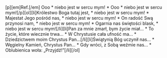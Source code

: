 [p][em]Ref.[/em] Ooo * niebo jest w sercu mym! * Ooo * niebo jest w sercu mym![/p][ol][li]Królestwo Boga tutaj jest, * niebo jest w sercu mym! * Majestat Jego pośród nas, * niebo jest w sercu mym! * On radość Swą przynosi nam, * niebo jest w sercu mym! * Ogarnia nas świętości blask, * niebo jest w sercu mym![/li][li]Pan za mnie zmarł, bym życie miał... * To życie, które wiecznie trwa... * W Chrystusie cała ufność ma... * Dziedzictwem moim Chrystus Pan...[/li][li]Świątynią Bóg uczynił nas... * Węgielny Kamień, Chrystus Pan... * Gdy wróci, z Sobą weźmie nas... * Oblubienica woła: „Przyjdź!”[/li][/ol]